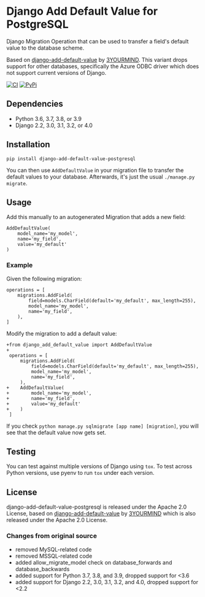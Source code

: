 # Django Add Default Value for PostgreSQL

Django Migration Operation that can be used to transfer a field's default value
to the database scheme.

Based on [django-add-default-value](https://github.com/3YOURMIND/django-add-default-value/) by [3YOURMIND](https://github.com/3YOURMIND). This variant drops support for other databases, specifically the Azure ODBC driver which does not support current versions of Django.

[![CI](https://github.com/Mariana-Tek/django-add-default-value-postgresql/workflows/Python%20package/badge.svg)](https://github.com/Mariana-Tek/django-add-default-value-postgresql/actions?query=workflow%3A%22Python+package%22)
[![PyPi](https://img.shields.io/pypi/v/django-add-default-value-postgresql.svg?branch=master)](https://pypi.org/project/django-add-default-value-postgresql/)

## Dependencies

- Python 3.6, 3.7, 3.8, or 3.9
- Django 2.2, 3.0, 3.1, 3.2, or 4.0

## Installation

`pip install django-add-default-value-postgresql`

You can then use `AddDefaultValue` in your migration file to transfer the default
values to your database. Afterwards, it's just the usual `./manage.py migrate`.

## Usage

Add this manually to an autogenerated Migration that adds a new field:

    AddDefaultValue(
        model_name='my_model',
        name='my_field',
        value='my_default'
    )

### Example

Given the following migration:

    operations = [
        migrations.AddField(
            field=models.CharField(default='my_default', max_length=255),
            model_name='my_model',
            name='my_field',
        ),
    ]

Modify the migration to add a default value:

    +from django_add_default_value import AddDefaultValue
    +
     operations = [
         migrations.AddField(
             field=models.CharField(default='my_default', max_length=255),
             model_name='my_model',
             name='my_field',
         ),
    +    AddDefaultValue(
    +        model_name='my_model',
    +        name='my_field',
    +        value='my_default'
    +    )
     ]

If you check `python manage.py sqlmigrate [app name] [migration]`,
you will see that the default value now gets set.

## Testing

You can test against multiple versions of Django using `tox`. To test across Python versions, use pyenv to run `tox` under each version.

## License

django-add-default-value-postgresql is released under the Apache 2.0 License, based on [django-add-default-value](https://github.com/3YOURMIND/django-add-default-value/) by [3YOURMIND](https://github.com/3YOURMIND) which is also released under the Apache 2.0 License.

### Changes from original source

- removed MySQL-related code
- removed MSSQL-related code
- added allow_migrate_model check on database_forwards and database_backwards
- added support for Python 3.7, 3.8, and 3.9, dropped support for <3.6
- added support for Django 2.2, 3.0, 3.1, 3.2, and 4.0, dropped support for <2.2
